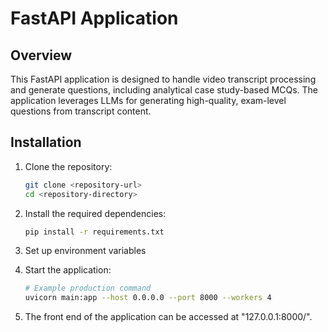 # FastAPI Application

## Overview
This FastAPI application is designed to handle video transcript processing and generate questions, including analytical case study-based MCQs. The application leverages LLMs for generating high-quality, exam-level questions from transcript content.


## Installation

1. Clone the repository:
   ```bash
   git clone <repository-url>
   cd <repository-directory>
   ```

2. Install the required dependencies:
   ```bash
   pip install -r requirements.txt
   ```

3. Set up environment variables

4. Start the application:
   ```bash
   # Example production command
   uvicorn main:app --host 0.0.0.0 --port 8000 --workers 4

5. The front end of the application can be accessed at "127.0.0.1:8000/".
